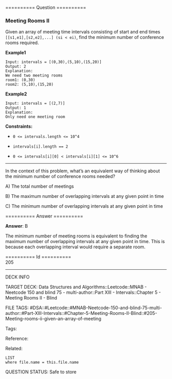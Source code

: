========== Question ==========  

### Meeting Rooms II

Given an array of meeting time intervals consisting of start and end times `[[s1,e1],[s2,e2],...] (si < ei)`, find the minimum number of conference rooms required.

**Example1**

```
Input: intervals = [(0,30),(5,10),(15,20)]
Output: 2
Explanation:
We need two meeting rooms
room1: (0,30)
room2: (5,10),(15,20)
```

**Example2**

```
Input: intervals = [(2,7)]
Output: 1
Explanation:
Only need one meeting room
```

**Constraints:**

-   `0 <= intervals.length <= 10^4`

-   `intervals[i].length == 2`

-   `0 <= intervals[i][0] < intervals[i][1] <= 10^6`

---

In the context of this problem, what’s an equivalent way of thinking about the minimum number of conference rooms needed?

A) The total number of meetings

B) The maximum number of overlapping intervals at any given point in time

C) The minimum number of overlapping intervals at any given point in time  

========== Answer ==========  

**Answer**: B

The minimum number of meeting rooms is equivalent to finding the maximum number of overlapping intervals at any given point in time. This is because each overlapping interval would require a separate room.

========== Id ==========  
205

---

DECK INFO

TARGET DECK: Data Structures and Algorithms::Leetcode::MNAB - Neetcode 150 and blind 75 - multi-author::Part XIII - Intervals::Chapter 5 - Meeting Rooms II - Blind

FILE TAGS: #DSA::#Leetcode::#MNAB-Neetcode-150-and-blind-75-multi-author::#Part-XIII-Intervals::#Chapter-5-Meeting-Rooms-II-Blind::#205-Meeting-rooms-ii-given-an-array-of-meeting

Tags:

Reference:

Related:

```dataview
LIST
where file.name = this.file.name
```

QUESTION STATUS: Safe to store
